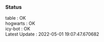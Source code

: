 ### Status


table : OK  
hogwarts : OK  
icy-bot : OK  
Latest Update : 2022-05-01 19:07:47.670682

